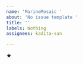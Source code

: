 ```yaml
---
name: 'MarineMosaic '
about: 'No issue template '
title: ''
labels: Nothing
assignees: kadita-san

---
```


★
